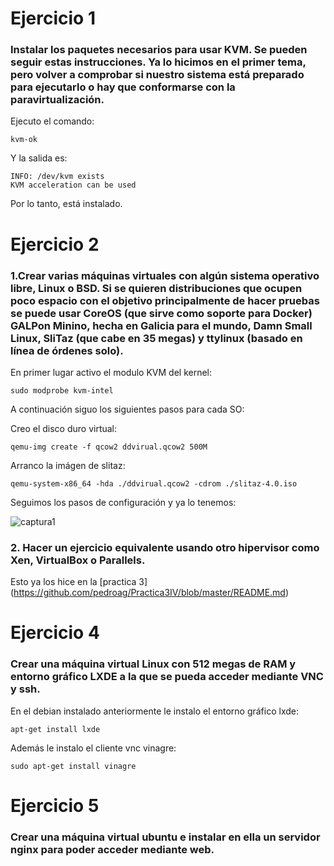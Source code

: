 Ejercicio 1
===========

### Instalar los paquetes necesarios para usar KVM. Se pueden seguir estas instrucciones. Ya lo hicimos en el primer tema, pero volver a comprobar si nuestro sistema está preparado para ejecutarlo o hay que conformarse con la paravirtualización.

Ejecuto el comando:

    kvm-ok

Y la salida es:

    INFO: /dev/kvm exists
    KVM acceleration can be used
    
Por lo tanto, está instalado.

Ejercicio 2
===========

### 1.Crear varias máquinas virtuales con algún sistema operativo libre, Linux o BSD. Si se quieren distribuciones que ocupen poco espacio con el objetivo principalmente de hacer pruebas se puede usar CoreOS (que sirve como soporte para Docker) GALPon Minino, hecha en Galicia para el mundo, Damn Small Linux, SliTaz (que cabe en 35 megas) y ttylinux (basado en línea de órdenes solo).

En primer lugar activo el modulo KVM del kernel:

    sudo modprobe kvm-intel

A continuación siguo los siguientes pasos para cada SO:

Creo el disco duro virtual:

    qemu-img create -f qcow2 ddvirual.qcow2 500M
    
Arranco la imágen de slitaz:

    qemu-system-x86_64 -hda ./ddvirual.qcow2 -cdrom ./slitaz-4.0.iso
    
Seguimos los pasos de configuración y ya lo tenemos:

![captura1](https://dl.dropbox.com/s/hwmfhh23m7rs73k/slitaz.png)


### 2. Hacer un ejercicio equivalente usando otro hipervisor como Xen, VirtualBox o Parallels.

Esto ya los hice en la [practica 3] (https://github.com/pedroag/Practica3IV/blob/master/README.md)

Ejercicio 4
===========

### Crear una máquina virtual Linux con 512 megas de RAM y entorno gráfico LXDE a la que se pueda acceder mediante VNC y ssh.

En el debian instalado anteriormente le instalo el entorno gráfico lxde:
    
    apt-get install lxde
    
Además le instalo el cliente vnc vinagre:

    sudo apt-get install vinagre

Ejercicio 5
===========

### Crear una máquina virtual ubuntu e instalar en ella un servidor nginx para poder acceder mediante web.


    
